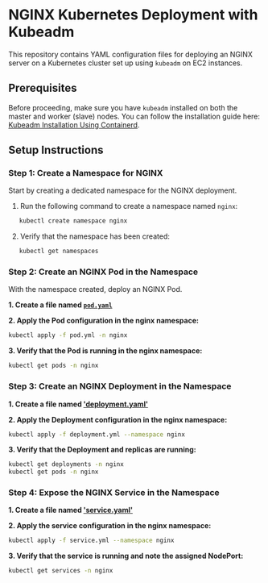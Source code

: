 # NGINX Kubernetes Deployment with Kubeadm

This repository contains YAML configuration files for deploying an NGINX server on a Kubernetes cluster set up using `kubeadm` on EC2 instances.

## Prerequisites

Before proceeding, make sure you have `kubeadm` installed on both the master and worker (slave) nodes. You can follow the installation guide here: [Kubeadm Installation Using Containerd](https://github.com/GMATHUR90/kubestarter/blob/main/Kubeadm_Installation_Using_Containerd.md).

## Setup Instructions

### Step 1: Create a Namespace for NGINX

Start by creating a dedicated namespace for the NGINX deployment.

1. Run the following command to create a namespace named `nginx`:
```bash
   kubectl create namespace nginx
```
2. Verify that the namespace has been created:
```bash
   kubectl get namespaces
```
### Step 2: Create an NGINX Pod in the Namespace
With the namespace created, deploy an NGINX Pod.

**1. Create a file named [`pod.yaml`](https://github.com/GMATHUR90/nginx-k8s-with-kubeadm/blob/main/pod.yaml)**

**2. Apply the Pod configuration in the nginx namespace:**
```bash
kubectl apply -f pod.yml -n nginx
```
**3. Verify that the Pod is running in the nginx namespace:**
```bash
kubectl get pods -n nginx
```

### Step 3: Create an NGINX Deployment in the Namespace

**1. Create a file named ['deployment.yaml'](https://github.com/GMATHUR90/nginx-k8s-with-kubeadm/blob/main/deployment.yaml)**

**2. Apply the Deployment configuration in the nginx namespace:**
```bash
kubectl apply -f deployment.yml --namespace nginx
```
**3. Verify that the Deployment and replicas are running:**
```bash
kubectl get deployments -n nginx
kubectl get pods -n nginx
```

### Step 4: Expose the NGINX Service in the Namespace

**1. Create a file named ['service.yaml'](https://github.com/GMATHUR90/nginx-k8s-with-kubeadm/blob/main/service.yaml)**

**2. Apply the service configuration in the nginx namespace:**
```bash
kubectl apply -f service.yml --namespace nginx
```

**3. Verify that the service is running and note the assigned NodePort:**
```bash
kubectl get services -n nginx
```



